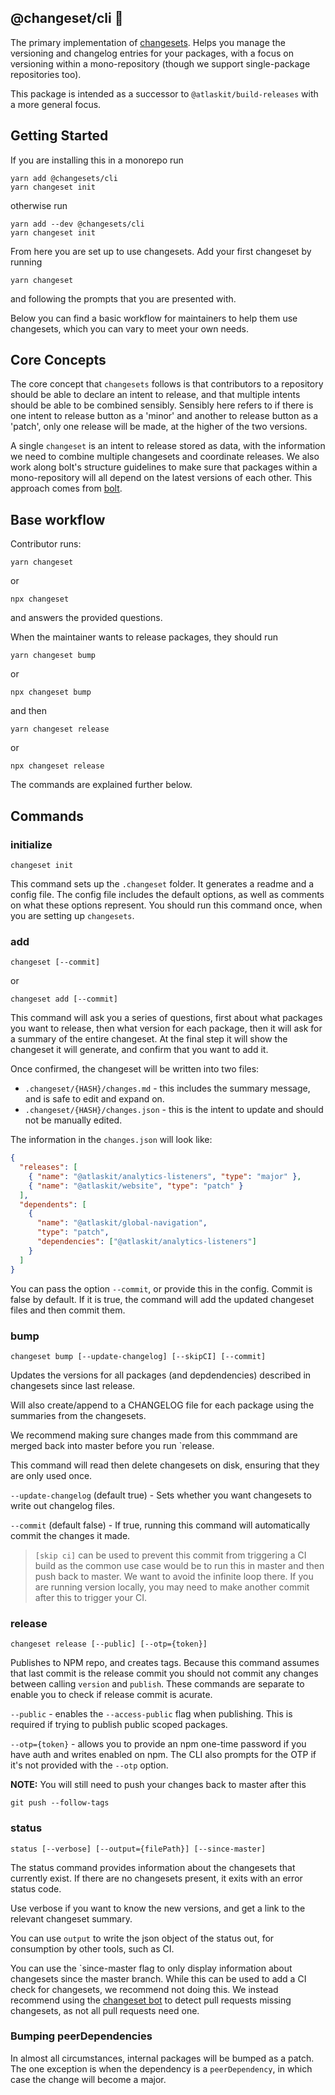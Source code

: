 ## @changeset/cli 🦋

The primary implementation of [changesets](https://github.com/Noviny/changesets). Helps you manage the versioning
and changelog entries for your packages, with a focus on versioning within a mono-repository (though we support
single-package repositories too).

This package is intended as a successor to `@atlaskit/build-releases` with a more general focus.

## Getting Started

If you are installing this in a monorepo run

```
yarn add @changesets/cli
yarn changeset init
```

otherwise run

```
yarn add --dev @changesets/cli
yarn changeset init
```

From here you are set up to use changesets. Add your first changeset by running

```
yarn changeset
```

and following the prompts that you are presented with.

Below you can find a basic workflow for maintainers to help them use changesets, which you can vary to meet your own needs.

## Core Concepts

The core concept that `changesets` follows is that contributors to a repository should be able to declare an intent to release, and that multiple intents should be able to be combined sensibly. Sensibly here refers to if there is one intent to release button as a 'minor' and another to release button as a 'patch', only one release will be made, at the higher of the two versions.

A single `changeset` is an intent to release stored as data, with the information we need to combine multiple changesets and coordinate releases. We also work along bolt's structure guidelines to make sure that packages within a mono-repository will all depend on the latest versions of each other. This approach comes from [bolt](https://www.npmjs.com/package/bolt).

## Base workflow

Contributor runs:

```
yarn changeset
```

or

```
npx changeset
```

and answers the provided questions.

When the maintainer wants to release packages, they should run

```
yarn changeset bump
```

or

```
npx changeset bump
```

and then

```
yarn changeset release
```

or

```
npx changeset release
```

The commands are explained further below.

## Commands

### initialize

```
changeset init
```

This command sets up the `.changeset` folder. It generates a readme and a config file. The config file includes the default options, as well as comments on what these options represent. You should run this command once, when you are setting up `changesets`.

### add

```
changeset [--commit]
```

or

```
changeset add [--commit]
```

This command will ask you a series of questions, first about what packages you want to release, then what version for each package, then it will ask for a summary of the entire changeset. At the final step it will show the changeset it will generate, and confirm that you want to add it.

Once confirmed, the changeset will be written into two files:

- `.changeset/{HASH}/changes.md` - this includes the summary message, and is safe to edit and expand on.
- `.changeset/{HASH}/changes.json` - this is the intent to update and should not be manually edited.

The information in the `changes.json` will look like:

```json
{
  "releases": [
    { "name": "@atlaskit/analytics-listeners", "type": "major" },
    { "name": "@atlaskit/website", "type": "patch" }
  ],
  "dependents": [
    {
      "name": "@atlaskit/global-navigation",
      "type": "patch",
      "dependencies": ["@atlaskit/analytics-listeners"]
    }
  ]
}
```

You can pass the option `--commit`, or provide this in the config. Commit is false by default. If it is true, the command will add the updated changeset files and then commit them.

### bump

```
changeset bump [--update-changelog] [--skipCI] [--commit]
```

Updates the versions for all packages (and depdendencies) described in changesets since last release.

Will also create/append to a CHANGELOG file for each package using the summaries from the changesets.

We recommend making sure changes made from this commmand are merged back into master before you run `release.

This command will read then delete changesets on disk, ensuring that they are only used once.

`--update-changelog` (default true) - Sets whether you want changesets to write out changelog files.

`--commit` (default false) - If true, running this command will automatically commit the changes it made.

> `[skip ci]` can be used to prevent this commit from triggering a CI build as the common use case would be to run this in master and then push back to master. We want to avoid the infinite loop there. If you are running version locally, you may need to make another commit after this to trigger your CI.

### release

```
changeset release [--public] [--otp={token}]
```

Publishes to NPM repo, and creates tags. Because this command assumes that last commit is the release commit you should not commit any changes between calling `version` and `publish`. These commands are separate to enable you to check if release commit is acurate.

`--public` - enables the `--access-public` flag when publishing. This is required if trying to publish public scoped packages.

`--otp={token}` - allows you to provide an npm one-time password if you have auth and writes enabled on npm. The CLI also prompts for the OTP if it's not provided with the `--otp` option.

**NOTE:** You will still need to push your changes back to master after this

```
git push --follow-tags
```

### status

```
status [--verbose] [--output={filePath}] [--since-master]
```

The status command provides information about the changesets that currently exist. If there are no changesets present, it exits with an error status code.

Use verbose if you want to know the new versions, and get a link to the relevant changeset summary.

You can use `output` to write the json object of the status out, for consumption by other tools, such as CI.

You can use the `since-master flag to only display information about changesets since the master branch. While this can be
used to add a CI check for changesets, we recommend not doing this. We instead recommend using the [changeset bot](https://github.com/apps/changeset-bot)
to detect pull requests missing changesets, as not all pull requests need one.

### Bumping peerDependencies

In almost all circumstances, internal packages will be bumped as a patch. The one exception is when the dependency is a `peerDependency`, in which case the change will become a major.

